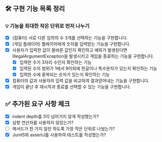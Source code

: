 ## 🛠 구현 기능 목록 정리

### 💡 기능을 최대한 작은 단위로 먼저 나누기

- [x]  (컴퓨터) 서로 다른 임의의 수 3개를 선택하는 기능을 구현합니다.
- [x]  (게임 플레이어) 플레이어에게 숫자를 입력받는 기능을 구현합니다.
- [x]  사용자가 입력한 값이 올바른 값인지 확인하고 예외가 발생된다면 IllegalArgumentException을 발생시키고 게임을 종료하는 기능을 구현합니다.
    - [x]  입력한 수가 3자리 수인지 확인하는 기능
    - [x]  입력된 수의 범위가 1에서 9이외에 한글이나 특수문자가 있는지 확인하는 기능
    - [x]  입력한 수에 중복되는 숫자가 있는지 확인하는 기능
- [x]  컴퓨터의 값과 사용자의 입력 값을 비교하여 결과얻어내는 기능을 구현합니다.
- [x]  게임이 끝난 후 재시작과 종료를 선택할 수 있는 기능을 구현합니다.

## ✅ 추가된 요구 사항 체크

- [x]  indent depth를 3이 넘어가지 않게 작성했는가?
- [x]  삼항 연산자를 사용하지 않았는가?
- [ ]  메서드가 한 가지 일만 하도록 가장 작은 단위로 나눴는가?
- [x]  Junit5와 assertJ를 사용하여 테스트를 작성했는가?